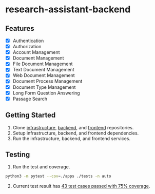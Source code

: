 # research-assistant-backend

## Features

- [x] Authentication
- [x] Authorization
- [x] Account Management
- [x] Document Management
- [x] File Document Management
- [x] Text Document Management
- [x] Web Document Management
- [x] Document Process Management
- [x] Document Type Management
- [x] Long Form Question Answering
- [x] Passage Search

## Getting Started
1. Clone [infrastructure](https://github.com/muazhari/research-assistant-infrastructure), [backend](https://github.com/muazhari/research-assistant-backend), and [frontend](https://github.com/muazhari/research-assistant-frontend) repositories.
2. Setup infrastructure, backend, and frontend dependencies.
3. Run the infrastructure, backend, and frontend services. 

## Testing

1. Run the test and coverage.

```bash
python3 -m pytest --cov=./apps ./tests -n auto 
```

2. Current test result has [43 test cases passed with 75% coverage](https://muazhari.github.io/research-assistant-backend/htmlcov/index.html).
